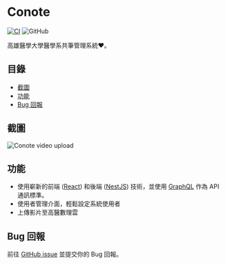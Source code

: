 # Conote

[![CI](https://github.com/KMU-Dev/conote/actions/workflows/ci.yaml/badge.svg)](https://github.com/KMU-Dev/conote/actions/workflows/ci.yaml)
![GitHub](https://img.shields.io/github/license/KMU-Dev/conote?color=blue&style=flat-square)

高雄醫學大學醫學系共筆管理系統❤️。

## 目錄

- [截圖](#截圖)
- [功能](#功能)
- [Bug 回報](#bug-回報)

## 截圖

![Conote video upload](https://i.imgur.com/QoJIAki.png)

## 功能

- 使用嶄新的前端 ([React](https://reactjs.org/)) 和後端 ([NestJS](https://nestjs.com/)) 技術，並使用 [GraphQL](https://graphql.org/) 作為 API 通訊標準。
- 使用者管理介面，輕鬆設定系統使用者
- 上傳影片至高醫數理雲

## Bug 回報

前往 [GitHub issue](https://github.com/KMU-Dev/conote/issues) 並提交你的 Bug 回報。